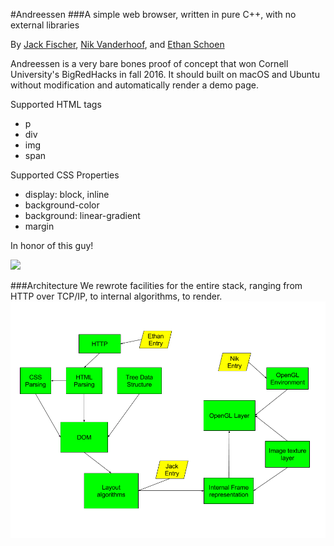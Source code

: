 #Andreessen
###A simple web browser, written in pure C++, with no external libraries

By [Jack Fischer](https://github.com/jackfischer), [Nik Vanderhoof](https://github.com/nvander1), and [Ethan Schoen](https://github.com/EthanSchoen)

Andreessen is a very bare bones proof of concept that won Cornell University's BigRedHacks in fall 2016. It should built on macOS and Ubuntu without modification and automatically render a demo page.

Supported HTML tags

* p
* div
* img
* span

Supported CSS Properties

* display: block, inline
* background-color
* background: linear-gradient
* margin


In honor of this guy!

![](http://www.newyorker.com/wp-content/uploads/2015/05/150518_r26512-1200-630-06150519.jpg)

###Architecture
We rewrote facilities for the entire stack, ranging from HTTP over TCP/IP, to internal algorithms, to render.
![architecture.png](architecture.png)

